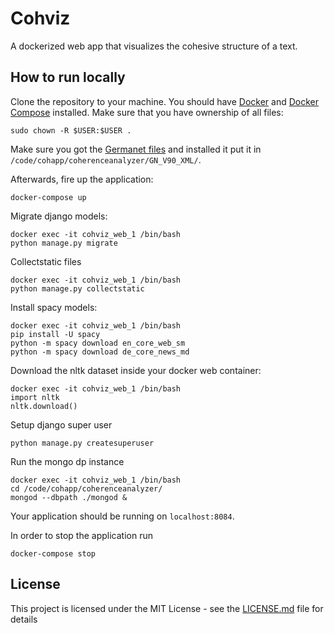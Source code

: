 # Cohviz

A dockerized web app that visualizes the cohesive structure of a text.

## How to run locally

Clone the repository to your machine. You should have [Docker](https://docs.docker.com/engine/installation/) and [Docker Compose](https://docs.docker.com/compose/install/) installed. Make sure that you have ownership of all files:

```
sudo chown -R $USER:$USER .
```

Make sure you got the [Germanet files](http://www.sfs.uni-tuebingen.de/GermaNet/) and installed it put it in `/code/cohapp/coherenceanalyzer/GN_V90_XML/`. 


Afterwards, fire up the application:

```
docker-compose up
```

Migrate django models:

```
docker exec -it cohviz_web_1 /bin/bash
python manage.py migrate
```

Collectstatic files

```
docker exec -it cohviz_web_1 /bin/bash
python manage.py collectstatic
```

Install spacy models:

```
docker exec -it cohviz_web_1 /bin/bash
pip install -U spacy
python -m spacy download en_core_web_sm
python -m spacy download de_core_news_md
```

Download the nltk dataset inside your docker web container: 

```
docker exec -it cohviz_web_1 /bin/bash
import nltk
nltk.download()
```

Setup django super user

```
python manage.py createsuperuser
```

Run the mongo dp instance

```
docker exec -it cohviz_web_1 /bin/bash
cd /code/cohapp/coherenceanalyzer/
mongod --dbpath ./mongod &
```

Your application should be running on `localhost:8084`. 

In order to stop the application run

```
docker-compose stop
```


## License

This project is licensed under the MIT License - see the [LICENSE.md](LICENSE.md) file for details
